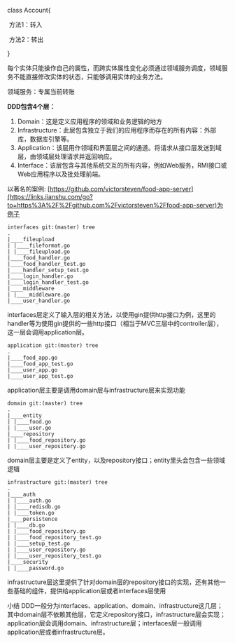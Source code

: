 class Account{

​		方法1：转入

​	   方法2：转出

}





每个实体只能操作自己的属性，而跨实体属性变化必须通过领域服务调度，领域服务不能直接修改实体的状态，只能够调用实体的业务方法。

领域服务：专属当前转账







**DDD包含4个层：**

1. Domain：这是定义应用程序的领域和业务逻辑的地方
2. Infrastructure：此层包含独立于我们的应用程序而存在的所有内容：外部库，数据库引擎等。
3. Application：该层用作领域和界面层之间的通道。将请求从接口层发送到域层，由领域层处理请求并返回响应。
4. Interface：该层包含与其他系统交互的所有内容，例如Web服务，RMI接口或Web应用程序以及批处理前端。



以著名的案例: [https://github.com/victorsteven/food-app-server](https://links.jianshu.com/go?to=https%3A%2F%2Fgithub.com%2Fvictorsteven%2Ffood-app-server)为例子

```text
interfaces git:(master) tree
.
|____fileupload
| |____fileformat.go
| |____fileupload.go
|____food_handler.go
|____food_handler_test.go
|____handler_setup_test.go
|____login_handler.go
|____login_handler_test.go
|____middleware
| |____middleware.go
|____user_handler.go
```

interfaces层定义了输入层的相关方法，以使用gin提供http接口为例，这里的handler等为使用gin提供的一些http接口（相当于MVC三层中的controller层），这一层会调用application层。



```text
application git:(master) tree
.
|____food_app.go
|____food_app_test.go
|____user_app.go
|____user_app_test.go
```

application层主要是调用domain层与infrastructure层来实现功能



```text
domain git:(master) tree
.
|____entity
| |____food.go
| |____user.go
|____repository
| |____food_repository.go
| |____user_repository.go
```

domain层主要是定义了entity，以及repository接口；entity里头会包含一些领域逻辑





```text
infrastructure git:(master) tree
.
|____auth
| |____auth.go
| |____redisdb.go
| |____token.go
|____persistence
| |____db.go
| |____food_repository.go
| |____food_repository_test.go
| |____setup_test.go
| |____user_repository.go
| |____user_repository_test.go
|____security
| |____password.go
```

infrastructure层这里提供了针对domain层的repository接口的实现，还有其他一些基础的组件，提供给application层或者interfaces层使用



小结
DDD一般分为interfaces、application、domain、infrastructure这几层；其中domain层不依赖其他层，它定义repository接口，infrastructure层会实现；application层会调用domain、infrastructure层；interfaces层一般调用application层或者infrastructure层。
